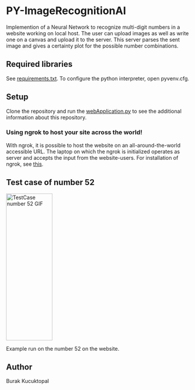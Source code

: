 # PY-ImageRecognitionAI
Implemention of a Neural Network to recognize multi-digit numbers in a website working on local host. The user can upload images as well as write one on a canvas and upload it to the server. This server parses the sent image and gives a certainty plot for the possible number combinations.


## Required libraries
See <a href="https://github.com/BurakKTopal/PY-NumberRecognitionAI/blob/main/requirements.txt">requirements.txt</a>. To configure the python interpreter, open 
pyvenv.cfg.


## Setup
Clone the repository and run the <a href="https://github.com/BurakKTopal/PY-NumberRecognitionAI/blob/main/webApplication/webApplication.py">webApplication.py</a> to see the additional information about this repository. 

### Using ngrok to host your site across the world!
With ngrok, it is possible to host the website on an all-around-the-world accessible URL. The laptop on which the ngrok is initialized operates as server and accepts the input from the website-users. For installation of ngrok, see <a href="https://www.tutorialspoint.com/how-to-run-python-flask-app-online-using-ngrok">this</a>.

## Test case of number 52
<img src="file.gif" alt="TestCase number 52 GIF" height=400 width = 50%>
<p>
  Example run on the number 52 on the website.
</p>

## Author
Burak Kucuktopal
